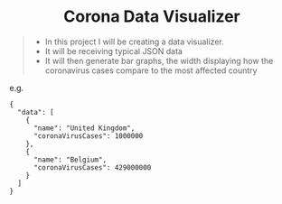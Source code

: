 <div align="center">
  <h1> Corona Data Visualizer </h1>
</div>

> - In this project I will be creating a data visualizer.
> - It will be receiving typical JSON data 
> - It will then generate bar graphs, the width displaying how the coronavirus cases compare to the most affected country

e.g.
```
{
  "data": [
    {
      "name": "United Kingdom",
      "coronaVirusCases": 1000000
    },
    {
      "name": "Belgium",
      "coronaVirusCases": 429000000
    }
  ]
}
```
